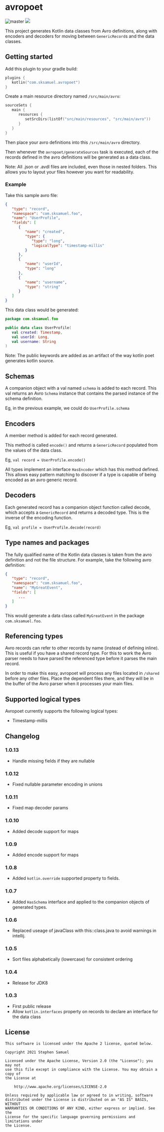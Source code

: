 # avropoet

![master](https://github.com/sksamuel/avropoet/workflows/main/badge.svg)
[<img src="https://img.shields.io/gradle-plugin-portal/v/com.sksamuel.avropoet?label=Latest%20Release"/>](http://search.maven.org/#search%7Cga%7C1%7Choplite)

This project generates Kotlin data classes from Avro definitions, along with encoders and decoders for moving
between `GenericRecord`s and the data classes.

## Getting started

Add this plugin to your gradle build:

```kotlin
plugins {
   kotlin("com.sksamuel.avropoet")
}
```

Create a main resource directory named `/src/main/avro`:

```kotlin
sourceSets {
   main {
      resources {
         setSrcDirs(listOf("src/main/resources", "src/main/avro"))
      }
   }
}
```

Then place your avro definitions into this `/src/main/avro` directory.

Then whenever the `avropoet/generateSources` task is executed, each of the records defined in the avro definitions will
be generated as a data class.

Note: All .json or .avdl files are included, even those in nested folders. This allows you to layout your files however
you want for readability.

### Example

Take this sample avro file:

```json
{
   "type": "record",
   "namespace": "com.sksamuel.foo",
   "name": "UserProfile",
   "fields": [
      {
         "name": "created",
         "type": {
            "type": "long",
            "logicalType": "timestamp-millis"
         }
      },
      {
         "name": "userId",
         "type": "long"
      },
      {
         "name": "username",
         "type": "string"
      }
   ]
}
```

This data class would be generated:

```kotlin
package com.sksamuel.foo

public data class UserProfile(
   val created: Timestamp,
   val userId: Long,
   val username: String
)
```

Note: The public keywords are added as an artifact of the way kotlin poet generates kotlin source.

## Schemas

A companion object with a val named `schema` is added to each record. This val returns an Avro `Schema` instance that
contains the parsed instance of the schema definition.

Eg, in the previous example, we could do `UserProfile.schema`

## Encoders

A member method is added for each record generated.

This method is called `encode()` and returns a `GenericRecord` populated from the values of the data class.

Eg, `val record = UserProfile.encode()`

All types implement an interface `HasEncoder` which has this method defined. This allows easy pattern matching to
discover if a type is capable of being encoded as an avro generic record.

## Decoders

Each generated record has a companion object function called decode, which accepts a `GenericRecord` and returns a
decoded type. This is the inverse of the encoding function.

Eg, `val profile = UserProfile.decode(record)`

## Type names and packages

The fully qualified name of the Kotlin data classes is taken from the avro definition and not the file structure. For
example, take the following avro definition:

```json
{
   "type": "record",
   "namespace": "com.sksamuel.foo",
   "name": "MyGreatEvent",
   "fields": [
      ...
   ]
}
```

This would generate a data class called `MyGreatEvent` in the package `com.sksamuel.foo`.

## Referencing types

Avro records can refer to other records by name (instead of defining inline). This is useful if you have a shared record
type. For this to work the Avro parser needs to have parsed the referenced type before it parses the main record.

In order to make this easy, avropoet will process any files located in `/shared` before any other files. Place the
dependent files there, and they will be in the buffer of the Avro parser when it processes your main files.

## Supported logical types

Avropoet currently supports the following logical types:

* Timestamp-millis

## Changelog

### 1.0.13

* Handle missing fields if they are nullable

### 1.0.12

* Fixed nullable parameter encoding in unions

### 1.0.11

* Fixed map decoder params

### 1.0.10

* Added decode support for maps

### 1.0.9

* Added encode support for maps

### 1.0.8

* Added `kotlin.override` supported property to fields.

### 1.0.7

* Added `HasSchema` interface and applied to the companion objects of generated types.

### 1.0.6

* Replaced useage of javaClass with this::class.java to avoid warnings in intellij.

### 1.0.5

* Sort files alphabetically (lowercase) for consistent ordering

### 1.0.4

* Release for JDK8

### 1.0.3

* First public release
* Allow `kotlin.interfaces` property on records to declare an interface for the data class

## License

```
This software is licensed under the Apache 2 license, quoted below.

Copyright 2021 Stephen Samuel

Licensed under the Apache License, Version 2.0 (the "License"); you may not
use this file except in compliance with the License. You may obtain a copy of
the License at

    http://www.apache.org/licenses/LICENSE-2.0

Unless required by applicable law or agreed to in writing, software
distributed under the License is distributed on an "AS IS" BASIS, WITHOUT
WARRANTIES OR CONDITIONS OF ANY KIND, either express or implied. See the
License for the specific language governing permissions and limitations under
the License.
```
